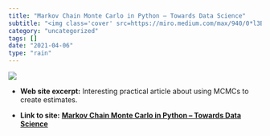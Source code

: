 ```yaml
---
title: "Markov Chain Monte Carlo in Python – Towards Data Science"
subtitle: "<img class='cover' src=https://miro.medium.com/max/940/0*l3B0NWQWP4yAzyU1.>"
category: "uncategorized"
tags: []
date: "2021-04-06"
type: "rain"
---
```

<img class="cover" src=https://miro.medium.com/max/940/0*l3B0NWQWP4yAzyU1.>



* **Web site excerpt:** Interesting practical article about using MCMCs to create estimates.

* **Link to site:** **[Markov Chain Monte Carlo in Python – Towards Data Science](https://towardsdatascience.com/markov-chain-monte-carlo-in-python-44f7e609be98)**